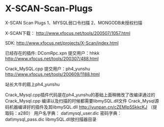 # X-SCAN-Scan-Plugs
X-SCAN Scan Plugs
1、MYSQL弱口令扫描
2、MONGODB未授权扫描

X-SCAN下载：
http://www.xfocus.net/tools/200507/1057.html

SDK:
http://www.xfocus.net/projects/X-Scan/index.html

已经存在的插件:
DComRpc.xpn
提交用户：hhkk
http://www.xfocus.net/tools/200307/488.html

Crack_MySQL.cpp
提交用户：ph4_yunshu
http://www.xfocus.net/tools/200609/1188.html

站长大牛的肩上ph4_yunshu

Crack_Mysql.cpp插件代码是在ph4_yunshu的基础上面稍微改了改编译通过的
Crack_Mysql.cpp 编译以及扫描的时候都需要libmySQL.dll文件
Crack_Mysql源码机器编译好的插件及其libmySQL.dll
http://yunpan.cn/cZEMIp5SkkcKJ （提取码：a280）
用户名字典：
dat\\mysql_user.dic
密码字典：
dat\\mysql_pass.dic
libmySQL.dll放扫描器目录

